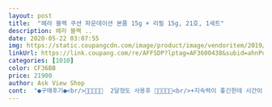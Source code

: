 ```yaml
---
layout: post 
title:  "헤라 블랙 쿠션 파운데이션 본품 15g + 리필 15g, 21호, 1세트" 
description: 헤라 블랙 ..
date: 2020-05-22 03:07:55 
img: https://static.coupangcdn.com/image/product/image/vendoritem/2019/08/02/3125474810/deaf75f8-decb-421f-8727-542853e6bbcc.jpg 
linkUrl: https://link.coupang.com/re/AFFSDP?lptag=AF3600438&subid=ahnPublicAsk&pageKey=1583378765&itemId=2706641832&vendorItemId=70713414170&traceid=V0-113-54ce06abbc1c9106 
categories: [1010] 
color: CF36BB 
price: 21900 
author: Ask View Shop 
cont:  "●구매후기●<br/>️⃣️⃣️⃣️⃣️⃣  2달정도 사용후 ️⃣️⃣️⃣️⃣️⃣<br/>+지속력이 좋긴한데 시간이 지나면 저한텐 다크닝이 좀 생기네요ㅠㅠ<br/>... <br/><br/>... <br/>... <br/>... <br/>❤❤❤❤❤❤❤❤<br/>2019년 12월 17일에 구입하고, 2020년 3월 30일에 씁니다.<br/> 원래 닥터자르트 비비썼는데, 간혹 출근할때 너무 귀찮은나머지 쿠션 알아봤는데 비싸더라고요.<br/> 오래 못쓰는 것도 단점이고요.<br/> 그나마 리필도 포함해서 이 가격대면 괜찮은 것 같아서 구매해서 써봤는데 쿠션팩트는 오래 못쓰더라고요.<br/><br/>➡️➡️➡️➡️➡️  1달정도 사용후  ! ❗❗❗❗<br/>ㅋㅋㅋㅋㅋㅋㅋㅋㅋ<br/>ㅎㅎ진짜 단점은 쿠션 그들어있는 용기라고해야하나요?????<br/>ㅜㅜㅜㅜㅜㅜㅜㅜㅜㅜ안돼ㅜㅜㅜㅜㅜㅜㅜ말할까말까ㅜㅜㅜㅜㅜ 퓨ㅠㅠㅠㅠㅠㅠㅠㅠㅠㅠㅠㅠㅠㅠ잇자나여ㅠㅠㅠㅠㅠㅠㅠㅠ<br/>가격<br/> -25900<br/>감사함듕  ! ■■ !<br/>결론은 트러블 커버와 뽀송한 피부표현을 좋아하는 저한텐 너무너무<br/>그거말곤 전혀^^ 이거바르고나서의 내얼굴에대해서는 절대  불만족없음! !!!!!베스트리뷰다아!!!!!!!  ><<br/>그게한번씩 빠져요... <br/>.<br/>ㅎㅎㅎㅎㅎ... <br/>.<br/><br/>그냥 그럭 저럭입니다.<br/> 귀찮으니 쓰는거지 아님 쿠션은 안쓸거같아요 저는.<br/><br/>그래도 믿을 수 있는 브랜드라 그런지 피부 트러블은 안났어요.<br/><br/>그래도 헤라블랙... <br/>❤<br/>그래두... <br/>.<br/>.<br/>쿠팡에서... <br/>.<br/> 정품이라니까 믿어볼께요^^;;;;;<br/>그래서 다시끼우고 끼우고... <br/>.<br/><br/>그래서 한번 헤라쿠션발라보고나가보자하고나갔는데<br/>그래서 항상 두껍게 바르고 다녔어거든요<br/>그리고 스트레스때매 갑자기뾰루지가너무심해졌는데<br/>그정도로 1원도 아깝지않은 화장품입니다 ㅎㅎㅎㅎㅎㅎㅎㅎㅎ<br/>근데 제가살때보다 가격이 계속내려가서 아쉽습니다아ㅠㅠㅠㅠ<br/>근데가격차이가 너무 나잖아요ㅠㅠㅠ근데설마 가품일까요... <br/>.<br/>?<br/>다른브랜드꺼들은 21호였지만 너무 어두워보였어요<br/>몇시간뒤에나 땀나서 수정해도 약간의 뭉침은 있지만 다른 쿠션들처럼 심하지않아서 좋네요 <br/>뭐죠;;;;;;;;<br/>백화점 가면 55000원인데 훨씬 저렴하게 구매할수 있어서 좋아욥!<br/>본품.<br/>리필 이거 어디가서 이가격에 못사시는거 아시죠?!<br/>비교했을때 색상자체는 비슷한데 발랐을때 헤라가 롬앤보다 덜 둥둥 뜨는 느낌이 들었어용!<br/>빨리쓰고 다시구매할꺼에요!!!!!!!!!><><<br/>사실... <br/>.<br/>몇만원넘는쿠션쓰는거처음이에요... <br/>... <br/>!.<br/>〰️〰️〰️♥️<br/>살면서 화장품 돈안아까운적 처음이에요<br/>색상<br/> -저는 평소에 1호 2호가 있는 쿠션이면 2호를 21호 23가 있는  경우에는 21호를 사용하는 편인데 제가 이전에 쓰던 롬앤쿠션 과<br/>약간 다른브랜드보다 밝은것같기도하면서<br/>얘한테 너무 중독되버려써요ㅠㅠㅠㅠㅠㅠㅠㅠㅠㅠㅠ<br/>얼굴에땀이 심해가지구 여름엔 화장못햇엇는데<br/>여러가지 쿠션을써봤는데 인생쿠션만났습니다.<br/>.<br/><br/>예민한 피부탓에 사는 화장품마다 안맞아서 돈아깝... <br/><br/>왜 사람들이 헤라헤라하는지 이제야 알겠네요<br/>요즘엔 헤라때문에 쌩얼로안나가네요.<br/>.<br/><br/>이건 상줘야되요... <br/>... <br/><br/>이제서야!!!!!!!!!!!!!!!!!!!!!!!!!!!!!!!!!!!!!!!!!!!!!!!!!!!<br/>장난이구요... <br/>.<br/>키득키득 ㅋ.<br/>ㅋ<br/>저 블랙헤드맨날 짜가지구... <br/>코모공도 넓어지고 맨날 하루가멀다하게 코만 시뻘개져있거든요.<br/>.<br/>ㅋㅋㅋㅋ근데 커버 너무 잘되구요... <br/>.<br/>.<br/>감쪽같이요 ㅋㅋㅋㅋㅋ<br/>저는 2122호 정도의 트러블(여드름 자국)이 있는 수부지 피부이구요<br/>저는 그래서따로 컨실러 안써요 !<br/>저는 다른브랜드꺼보다 훨씬나은거같네요 <br/>저는 앞으로 이거로 정착하렵니다 !!!!!!!!!!!!!⚡⚡⚡✌✌✌✌✌❗❗❗❗❗❗<br/>정말정말루 아쉽게도 단점발견해버렸어요흐앙아아아아ㅏ아아아아아앙 ... <br/>... <br/><br/>제가 여름에 땀때문에 화장을 못했어요 아톄.<br/>.<br/><br/>제형<br/> -헤라 블.<br/>쿠가 매트하기로 유명한 쿠션으로 알고있는데 저는 평소에 매트한 파데,쿠션을 선호하는 편으로 파우더 처리없이도 뽀송하게 표현되서 너무너무 좋았어욥(+오히려 파우더처리를 하면 나중에 건조해져서 떠요ㅠㅠ)<br/>좋은 쿠션이였어용(극건성 분들이나 촉촉한 피부 표현 좋아하시는 분들은 구매×××× 엄청 뽀송해욥)<br/>지극히 제 사비로 구매해 쓴 후기입니다<br/>지금까지 이런 쿠션은 없었다, 이것은 성형인가 쿠션인가 ... <br/><br/>지금까지 저는 항상 21호를 써왔습니다<br/>지금까지썼던 쿠션들중에 커버체고입니다 ㅎ.<br/>ㅎ♥️❤❗<br/>지속력<br/> -저는 평소에 무너지는걸 극도록 싫어하는데 이 쿠션 바르고 6시간정도 밖에 있었는데 더럽게 무너지진 않았어요!! (살짝 뜨거나 지워진 부분은 쿠션으로 수정해주면 다시 잘 먹어용)<br/>진짜진짜진짜로 진짜 좋아요.<br/>,,진심으로 이거 구매하세요.<br/>.<br/><br/>처음에 저도의아했어요 백화점은 55000원?정도아닌가요  ㅠㅠ<br/>커버력<br/> -커버력은 웬만한 잡티들은 다 가려져요! 사진 첨부할게용<br/>쿠션도 너무 예쁘고 냄새가 엄마화장품 냄새지만 제품력에 비하면 그정도는 눈감고 넘어갈수 있죵뽀송뽀송쿠션 좋아하시면 꼭 써보세욥!<br/>쿠팡에서?!?@?@?@??@?@?@<br/>피부 지속력은 그저그래요.<br/> 오후 5시 이후에 퇴근할 때 쯤이면 날라가네요.<br/>ㅠㅠ<br/>한번씩 깜짝깜짝 놀랄때가있다는... <br/>ㅎㅎㅎㅎㅎㅎ<br/>항상 집 현관문 나가는동시에 땀이 육수처럼 흘러여... <br/>.<br/>.<br/>ㅋㅋㅋ<br/>헤라 블랙쿠션이 유명하고 좋다는 얘기를 많이 들어 구매하게 되었습니당<br/>" 
---
```

